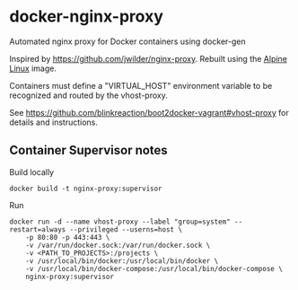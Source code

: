 # docker-nginx-proxy

Automated nginx proxy for Docker containers using docker-gen

Inspired by https://github.com/jwilder/nginx-proxy.
Rebuilt using the [Alpine Linux](https://registry.hub.docker.com/_/alpine/) image.  

Containers must define a "VIRTUAL_HOST" environment variable to be recognized and routed by the vhost-proxy.

See https://github.com/blinkreaction/boot2docker-vagrant#vhost-proxy for details and instructions.

## Container Supervisor notes

Build locally

```
docker build -t nginx-proxy:supervisor
```

Run 

```
docker run -d --name vhost-proxy --label "group=system" --restart=always --privileged --userns=host \
	-p 80:80 -p 443:443 \
	-v /var/run/docker.sock:/var/run/docker.sock \
	-v <PATH_TO_PROJECTS>:/projects \
	-v /usr/local/bin/docker:/usr/local/bin/docker \
	-v /usr/local/bin/docker-compose:/usr/local/bin/docker-compose \
	nginx-proxy:supervisor
```
